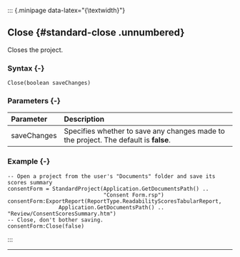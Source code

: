 ::: {.minipage data-latex="{\textwidth}"}
## Close {#standard-close .unnumbered}

Closes the project.

### Syntax {-}

```{sql}
Close(boolean saveChanges)
```

### Parameters {-}

**Parameter** | **Description**
| :-- | :-- |
saveChanges | Specifies whether to save any changes made to the project. The default is **false**.

### Example {-}

```{sql}
-- Open a project from the user's "Documents" folder and save its scores summary
consentForm = StandardProject(Application.GetDocumentsPath() ..
                              "Consent Form.rsp")
consentForm:ExportReport(ReportType.ReadabilityScoresTabularReport,
                Application.GetDocumentsPath() .. "Review/ConsentScoresSummary.htm")
-- Close, don't bother saving.
consentForm:Close(false)
```
:::

***
